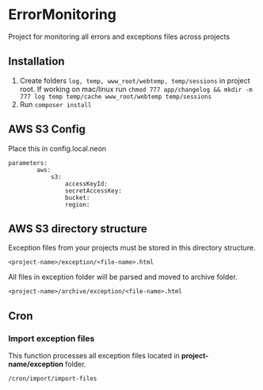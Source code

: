 ErrorMonitoring
===============

Project for monitoring all errors and exceptions files across projects

## Installation

1. Create folders ```log, temp, www_root/webtemp, temp/sessions``` in project root. If working on mac/linux run ```chmod 777 app/changelog && mkdir -m 777 log temp temp/cache www_root/webtemp temp/sessions```
2. Run ```composer install```

## AWS S3 Config

Place this in config.local.neon

```
parameters:
        aws:
		    s3:
			    accessKeyId: 
			    secretAccessKey:
			    bucket:
			    region:
```
## AWS S3 directory structure
Exception files from your projects must be stored in this directory structure.
```
<project-name>/exception/<file-name>.html
```
All files in exception folder will be parsed and moved to archive folder.
```
<project-name>/archive/exception/<file-name>.html
```

## Cron
### Import exception files
This function processes all exception files located in  **project-name/exception** folder. 
```
/cron/import/import-files
```
